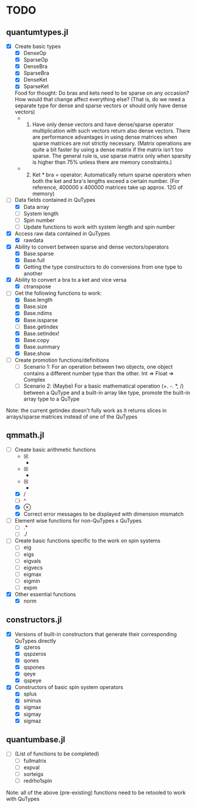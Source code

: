# TODO

## quantumtypes.jl
- [x] Create basic types
    - [x] DenseOp
    - [x] SparseOp
    - [x] DenseBra
    - [x] SparseBra
    - [x] DenseKet
    - [x] SparseKet
    
    Food for thought: Do bras and kets need to be sparse on any occasion? How would that change affect everything else? \(That is, do we need a separate type for dense and sparse vectors or should only have dense vectors\)
    - 1. Have only dense vectors and have dense/sparse operator multiplication with such vectors return also dense vectors. There are performance advantages in using dense matrices when sparse matrices are not strictly necessary. \(Matrix operations are quite a bit faster by using a dense matrix if the matrix isn't too sparse. The general rule is, use sparse matrix only when sparsity is higher than 75% unless there are memory constraints.\)
    - 2. Ket * bra = operator: Automatically return sparse operators when both the ket and bra's lengths exceed a certain number. \(For reference, 400000 x 400000 matrices take up approx. 12G of memory\)
- [ ] Data fields contained in QuTypes
    - [x] Data array
    - [ ] System length
    - [ ] Spin number
    - [ ] Update functions to work with system length and spin number
- [x] Access raw data contained in QuTypes
    - [x] rawdata 
- [x] Ability to convert between sparse and dense vectors/operators
    - [x] Base.sparse
    - [x] Base.full
    - [x] Getting the type constructors to do conversions from one type to another
- [x] Ability to convert a bra to a ket and vice versa
    - [x] ctranspose
- [ ] Get the following functions to work:
    - [x] Base.length
    - [x] Base.size
    - [x] Base.ndims
    - [x] Base.issparse
    - [ ] Base.getindex
    - [x] Base.setindex!
    - [x] Base.copy
    - [x] Base.summary
    - [x] Base.show
- [ ] Create promotion functions/definitions
    - [ ] Scenario 1: For an operation between two objects, one object contains a different number type than the other. Int ⇒ Float ⇒ Complex
    - [ ] Scenario 2: (Maybe) For a basic mathematical operation \(+. -. *, /\) between a QuType and a built-in array like type, promote the built-in array type to a QuType

Note: the current getindex doesn't fully work as it returns slices in arrays/sparse matrices instead of one of the QuTypes

## qmmath.jl
- [ ] Create basic arithmetic functions
    - [x] +
    - [x] -
    - [x] *
    - [x] /
    - [ ] ^
    - [x] ⊗
    - [x] Correct error messages to be displayed with dimension mismatch
- [ ] Element wise functions for non-QuTypes x QuTypes
    - [ ] .*
    - [ ] ./
- [ ] Create basic functions specific to the work on spin systems
    - [ ] eig
    - [ ] eigs
    - [ ] eigvals
    - [ ] eigvecs
    - [ ] eigmax
    - [ ] eigmin
    - [ ] expm
- [x] Other essential functions
    - [x] norm

## constructors.jl
- [x] Versions of built-in constructors that generate their corresponding QuTypes directly
    - [x] qzeros
    - [x] qspzeros
    - [x] qones
    - [x] qspones
    - [x] qeye
    - [x] qspeye
- [x] Constructors of basic spin system operators
    - [x] splus
    - [x] sminus
    - [x] sigmax
    - [x] sigmay
    - [x] sigmaz

## quantumbase.jl
- [ ] \(List of functions to be completed\)
    - [ ] fullmatrix
    - [ ] expval
    - [ ] sorteigs
    - [ ] redrho1spin

Note: all of the above (pre-existing) functions need to be retooled to work with QuTypes
